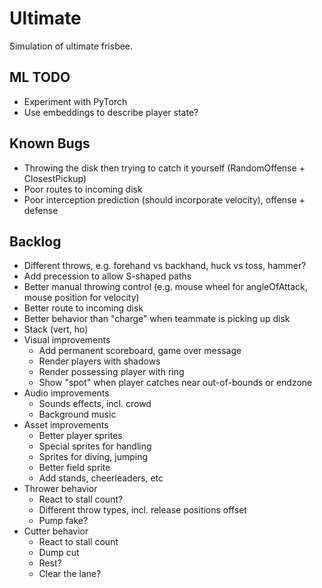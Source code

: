 Ultimate
========

Simulation of ultimate frisbee.

ML TODO
-------

- Experiment with PyTorch
- Use embeddings to describe player state?

Known Bugs
----------

- Throwing the disk then trying to catch it yourself (RandomOffense + ClosestPickup)
- Poor routes to incoming disk
- Poor interception prediction (should incorporate velocity), offense + defense

Backlog
-------

- Different throws, e.g. forehand vs backhand, huck vs toss, hammer?
- Add precession to allow S-shaped paths
- Better manual throwing control (e.g. mouse wheel for angleOfAttack, mouse position for velocity)
- Better route to incoming disk
- Better behavior than "charge" when teammate is picking up disk
- Stack (vert, ho)
- Visual improvements
  - Add permanent scoreboard, game over message
  - Render players with shadows
  - Render possessing player with ring
  - Show "spot" when player catches near out-of-bounds or endzone
- Audio improvements
  - Sounds effects, incl. crowd
  - Background music
- Asset improvements
  - Better player sprites
  - Special sprites for handling
  - Sprites for diving, jumping
  - Better field sprite
  - Add stands, cheerleaders, etc
- Thrower behavior
  - React to stall count?
  - Different throw types, incl. release positions offset
  - Pump fake?
- Cutter behavior
  - React to stall count
  - Dump cut
  - Rest?
  - Clear the lane?
